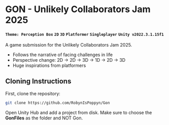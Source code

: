# GON - Unlikely Collaborators Jam 2025
**`Theme: Perception Box`** **`2D`** **`3D`** **`Platformer`** **`Singleplayer`** **`Unity v2022.3.1.15f1`** <br/><br/>
A game submission for the Unlikely Collaborators Jam 2025.
- Follows the narrative of facing challenges in life
- Perspective change: 2D -> 2D -> 3D -> 1D -> 2D -> 3D
- Huge inspirations from platformers

## Cloning Instructions
First, clone the repository:
```bash
git clone https://github.com/RobynIsPoppyn/Gon
```
Open Unity Hub and add a project from disk. Make sure to choose the **GonFiles** as the folder and NOT Gon.
